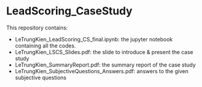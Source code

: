 # LeadScoring_CaseStudy
This repository contains:
- LeTrungKien_LeadScoring_CS_final.ipynb: the jupyter notebook containing all the codes.
- LeTrungKien_LSCS_Slides.pdf: the slide to introduce & present the case study
- LeTrungKien_SummaryReport.pdf: the summary report of the case study
- LeTrungKien_SubjectiveQuestions_Answers.pdf: answers to the given subjective questions
